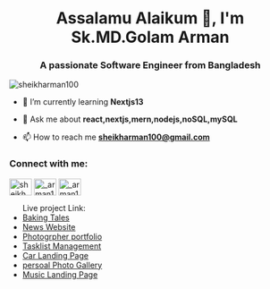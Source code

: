<h1 align="center">Assalamu Alaikum 👋, I'm Sk.MD.Golam Arman</h1>
<h3 align="center">A passionate Software Engineer from Bangladesh</h3>

<p align="left"> <img src="https://komarev.com/ghpvc/?username=sheikharman100&label=Profile%20views&color=0e75b6&style=flat" alt="sheikharman100" /> </p>

- 🌱 I’m currently learning **Nextjs13**

- 💬 Ask me about **react,nextjs,mern,nodejs,noSQL,mySQL**

- 📫 How to reach me **sheikharman100@gmail.com**

<h3 align="left">Connect with me:</h3>
<p align="left">
<a href="https://fb.com/sheikh arman" target="blank"><img align="center" src="https://raw.githubusercontent.com/rahuldkjain/github-profile-readme-generator/master/src/images/icons/Social/facebook.svg" alt="sheikh arman" height="30" width="40" /></a>
<a href="https://instagram.com/_arman100__" target="blank"><img align="center" src="https://raw.githubusercontent.com/rahuldkjain/github-profile-readme-generator/master/src/images/icons/Social/instagram.svg" alt="_arman100__" height="30" width="40" /></a>
<a href="https://www.linkedin.com/in/sheikharman100/" target="blank"><img align="center" src="https://cdn.jsdelivr.net/npm/simple-icons@3.0.1/icons/linkedin.svg" alt="_arman100__" height="30" width="40" /></a>
</p>
</p>

<ul align="left>
<h3 align="left">Live project Link:</h3>
  
  <li><a href="https://baking-tales-v2.vercel.app">Baking Tales</a></li>
  <li><a href="https://news-journal-kcez.vercel.app">News Website</a></li>
  <li><a href="https://photographer-portfolio-six.vercel.app">Photogrpher portfolio</a></li>
  <li><a href="https://task-list-mern-app.vercel.app">Tasklist Management</a></li>
  <li><a href="https://superb-pixie-9d1a7d.netlify.app/">Car Landing Page</a></li>
  <li><a href="https://photo-gallery-two-iota.vercel.app/">persoal Photo Gallery</a></li>
  <li><a href="https://music-project-flame.vercel.app/">Music Landing Page</a></li>
  
      
</ul>

